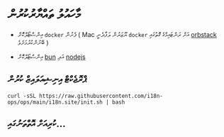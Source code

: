 # މާހައުލު ތައްޔާރުކުރުން

* އިންސްޓޯލްކޮށް `docker` ފެށުން ( Mac ޔޫޒަރުން ލަފާދެނީ `docker` އަށް ރަންޓައިމްގެ ގޮތުގައި [orbstack](https://orbstack.dev) ބޭނުންކުރުމަށެވެ )

* އިންސްޓޯލްކޮށް [bun](https://bun.sh/docs/installation) އަދި [nodejs](https://nodejs.org/en/download/package-manager)

## ޕްރޮޖެކްޓް އިނިޝިއަލައިޒް ކުރުން

```
curl -sSL https://raw.githubusercontent.com/i18n-ops/ops/main/i18n.site/init.sh | bash
```

## ކުރިއަށް އޮތްތަނުގައި...